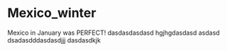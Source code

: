 # Mexico_winter

Mexico in January was PERFECT!
dasdasdasdasd
hgjhgdasdasd
asdasd
dsadasdddasdasdjjj
dasdasdkjk